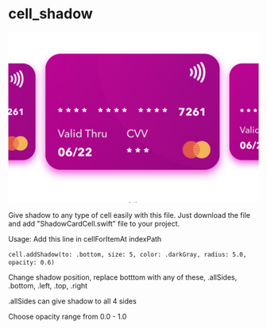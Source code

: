 # cell_shadow

![Screenshot](https://github.com/ajay-pal-singh/cell_shadow/blob/main/screenShot.png)

Give shadow to any type of cell easily with this file.
Just download the file and add "ShadowCardCell.swift" file to your project.

Usage:
Add this line in cellForItemAt indexPath 
```
cell.addShadow(to: .bottom, size: 5, color: .darkGray, radius: 5.0, opacity: 0.6)
```
Change shadow position, replace botttom with any of these, .allSides, .bottom, .left, .top, .right

.allSides can give shadow to all 4 sides

Choose opacity range from 0.0 - 1.0 

